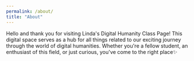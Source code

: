```yaml
---
permalink: /about/
title: "About"
---
```


Hello and thank you for visiting Linda's Digital Humanity Class Page! This digital space serves as a hub for all things related to our exciting journey through the world of digital humanities. Whether you're a fellow student, an enthusiast of this field, or just curious, you've come to the right place✨